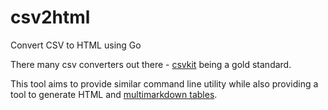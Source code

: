# csv2html
Convert CSV to HTML using Go

There many csv converters out there - [csvkit](https://csvkit.readthedocs.io) being a gold standard.

This tool aims to provide similar command line utility while also providing a tool to generate HTML and [multimarkdown tables](http://fletcher.github.io/MultiMarkdown-5/tables.html).
